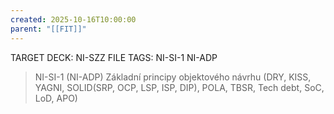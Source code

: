 ```yaml
---
created: 2025-10-16T10:00:00
parent: "[[FIT]]"
---
```


TARGET DECK: NI-SZZ
FILE TAGS: NI-SI-1 NI-ADP

> NI-SI-1 (NI-ADP)
> Základní principy objektového návrhu (DRY, KISS, YAGNI, SOLID(SRP, OCP, LSP, ISP, DIP), POLA, TBSR, Tech debt, SoC, LoD, APO)
